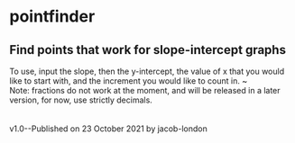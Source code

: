 # pointfinder
Find points that work for slope-intercept graphs
------------------------------------------------
To use, input the slope, then the y-intercept, the value of x that you would like to start with, and the increment you would like to count in.
~ <br>
Note: fractions do not work at the moment, and will be released in a later version, for now, use strictly decimals.
<br>
<br>
<br>
v1.0--Published on 23 October 2021 by jacob-london
